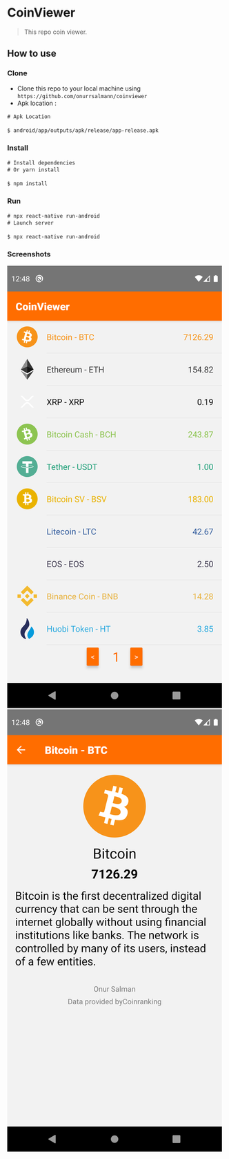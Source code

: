 # CoinViewer
> This repo coin viewer.

## How to use
### Clone
- Clone this repo to your local machine using `https://github.com/onurrsalmann/coinviewer`
- Apk location : 
```
# Apk Location

$ android/app/outputs/apk/release/app-release.apk
```

### Install 
```
# Install dependencies
# Or yarn install

$ npm install
```
### Run
```
# npx react-native run-android
# Launch server

$ npx react-native run-android
```

### Screenshots

![](ss/1.png)
![](ss/2.png)

